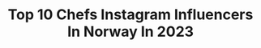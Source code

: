 ---
title: Top 10 Chefs Instagram Influencers In Norway In 2023
description: >-
  Find top chefs Instagram influencers in Norway in 2023. Most popular hashtags: #norway #michelin #matglede.
platform: Instagram
hits: 9
text_top: See the most popular Instagram influencers on inBeat.
text_bottom: Our database holds 9 Instagram influencers like this in Norway for you to work with.
profiles:
  - username: "christerrodseth"
    fullname: >-
      Christer Rødseth
    bio: >-
      🍴Head chef @vaaghals_restaurant 🍴Co owner @code_restaurant 🍴Host for Matsjokket @nrk 🍴En bit av Norge, TV2 - 2021 Kontakt: post@christerrodseth.no
    location: "Norway"
    followers: 11977
    engagement: 857
    commentsToLikes: 0.027024
    id: ck8t4mu617cep0j78jult353j
    verified: false
    hashtags: "#godmorgennorge, #reinsdyr, #newscandinaviancooking, #norskmat"
  - username: "n0rdavinden"
    fullname: >-
      FREDRIK HAGEN
    bio: >-
      🎬 Norwegian Gaming Youtuber 🍔 Educated Chéf in Norway 👇 Link to YOUTUBE channel in bio 💙 Team NOCCO Norway 🎮 Playstation ambassador 💕G
    location: "Norway"
    followers: 9017
    engagement: 817
    commentsToLikes: 0.022416
    id: ck5ccst4uhy650i115lo7dqkg
    verified: false
    hashtags: "#annonse, #stormenstemning"
  - username: "kontrast_mikael"
    fullname: >-
      Mikael Svensson
    bio: >-
      Restaurant Kontrast 1 michelin ⭐️ Modern Nordic restaurant. Proud owner and chef
    location: "Norway"
    followers: 8507
    engagement: 496
    commentsToLikes: 0.045404
    id: ckaorg838n2nj0i78lr801jap
    verified: false
    hashtags: "#sustainability, #staysafe, #michelin, #2017"
  - username: "capnorway"
    fullname: >-
      Christian André Pettersen
    bio: >-
      Norwegian candidate Bocuse d’Or 🥇2020 Bocuse d’Or 🥇2019 Chef of the year 🥉2019 Bocuse d’Or 🥇2018 Bocuse d’Or Forbes 30under30 #LiveYourDream
    location: "Norway"
    followers: 7829
    engagement: 588
    commentsToLikes: 0.022738
    id: ck5bw2q2rkvxf0i116d3trklt
    verified: false
    hashtags: "#arctic, #liveyourdream, #beyond, #polar"
  - username: "ellitsgaard_under"
    fullname: >-
      Nicolai Ellitsgaard
    bio: >-
      Chef @UNDERlindesnes ❉ Michelin Guide 2020
    location: "Norway"
    followers: 18442
    engagement: 273
    commentsToLikes: 0.018090
    id: ck0vwxdg0w1ty0i1986ijoge3
    verified: false
    hashtags: "#underlindesnes, #whiteguide, #underwater, #michelinstar"
  - username: "sidraomarr"
    fullname: >-
      
    bio: >-
      
    location: "Norway"
    followers: 21
    engagement: 189649
    commentsToLikes: 0.240447
    id: ck9wgfv4yt8iu0j78cqctl671
    verified: false
    hashtags: "#myramzanposts, #vegrecipesofindia, #gharkakhana, #ramzanrecipes"
  - username: "interiormerete"
    fullname: >-
      Merete Jæger
    bio: >-
      ▪️Interior with a touch of nature ▪️Sunsets ▪️Maura, Norway🇳🇴
    location: "Norway"
    followers: 71425
    engagement: 848
    commentsToLikes: 0.048202
    id: ck5cc55sbgqp40i11ppxx5cv2
    verified: false
    hashtags: "#color, #table, #window, #terrace"
  - username: "inamariehagen"
    fullname: >-
      Ina Marie Hagen
    bio: >-
      «Matbordet er det eneste stedet der man aldri kjeder seg den første timen.» @inamariehagen
    location: "Norway"
    followers: 5033
    engagement: 829
    commentsToLikes: 0.094825
    id: ckf5n3tzpwmpi0j23d3kc63h2
    verified: false
    hashtags: "#pescetarian, #instafood, #buzzfeedfood, #eatyourveggies"
  - username: "omerzuri"
    fullname: >-
      Omer Zuri עומר צורי
    bio: >-
      ​ ​ FREE CORONA WORKOUTS​ In highlights 🤸🏻‍♀️ ​ ​ Personal trainer​ CrossFit athlete🥉in 🇮🇱​ ​ Ⓜ️ MyProtein Ambassador​ code OMER ⬇️
    location: "Norway"
    followers: 21605
    engagement: 411
    commentsToLikes: 0.089299
    id: ck13cvvwj2f9g0i19fc593ngo
    verified: false
    hashtags: "#teamzuri, #arganeveryday"
---